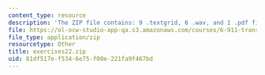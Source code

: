 ```yaml
---
content_type: resource
description: 'The ZIP file contains: 9 .textgrid, 6 .wav, and 1 .pdf files.'
file: https://ol-ocw-studio-app-qa.s3.amazonaws.com/courses/6-911-transcribing-prosodic-structure-of-spoken-utterances-with-tobi-january-iap-2006/81df517ef5346e75f00e221fa9f467bd_exercises22.zip
file_type: application/zip
resourcetype: Other
title: exercises22.zip
uid: 81df517e-f534-6e75-f00e-221fa9f467bd
---
```

